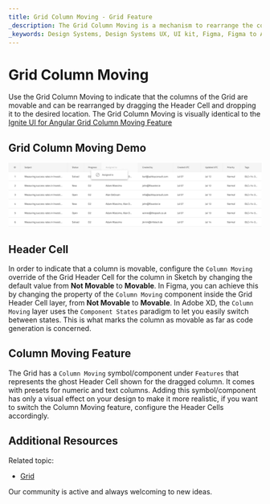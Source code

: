 ```yaml
---
title: Grid Column Moving - Grid Feature
_description: The Grid Column Moving is a mechanism to rearrange the columns of the Grid.
_keywords: Design Systems, Design Systems UX, UI kit, Figma, Figma to Angular, Export code from Figma, Figma to HTML, Figma UI kits, Sketch, Ignite UI for Angular, Sketch to Angular, Angular, Angular Design System, Export code from Sketch, Design Kits for Angular, Sketch HTML, Sketch to HTML, Sketch UI kits, Adobe XD, Adobe XD to Angular, Export code from Adobe XD, Adobe XD to HTML, Adobe XD UI kits
---
```


# Grid Column Moving

Use the Grid Column Moving to indicate that the columns of the Grid are movable and can be rearranged by dragging the Header Cell and dropping it to the desired location. The Grid Column Moving is visually identical to the [Ignite UI for Angular Grid Column Moving Feature](https://www.infragistics.com/products/ignite-ui-angular/angular/components/grid/column_moving.html)

## Grid Column Moving Demo

<img class="responsive-img" src="../images/grid_column_moving_demo.png" srcset="../images/grid_column_moving_demo@2x.png 2x" />

## Header Cell

In order to indicate that a column is movable, configure the `Column Moving` override of the Grid Header Cell for the column in Sketch by changing the default value from **Not Movable** to **Movable**. In Figma, you can achieve this by changing the property of the `Column Moving` component inside the Grid Header Cell layer, from **Not Movable** to **Movable**. In Adobe XD, the `Column Moving` layer uses the `Component States` paradigm to let you easily switch between states. This is what marks the column as movable as far as code generation is concerned.

## Column Moving Feature

The Grid has a `Column Moving` symbol/component under `Features` that represents the ghost Header Cell shown for the dragged column. It comes with presets for numeric and text columns. Adding this symbol/component has only a visual effect on your design to make it more realistic, if you want to switch the Column Moving feature, configure the Header Cells accordingly.

## Additional Resources

Related topic:

- [Grid](grid.md)
  <div class="divider--half"></div>

Our community is active and always welcoming to new ideas.
